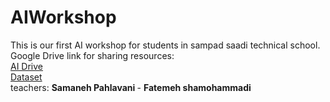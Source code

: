 # AIWorkshop
This is our first AI workshop for students in sampad saadi technical school. <br>
Google Drive link for sharing resources: <br>
<a href="https://drive.google.com/drive/folders/1DRylk7Xyu9vdClZlfnK24nKxQLEqRn18?usp=drive_link">  AI Drive</a> <br>
<a href="https://drive.google.com/drive/folders/1vyqSjBNm-VTVOR6SfZ_-47GgLoxYymsA?usp=drive_link">  Dataset</a> <br>
teachers: <b> Samaneh Pahlavani </b> - <b> Fatemeh shamohammadi </b>
 <br>
